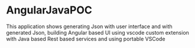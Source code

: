 # AngularJavaPOC
This application shows generating Json with user interface and with generated Json, building Angular based UI using vscode custom extension with Java based Rest based services and using portable VSCode
